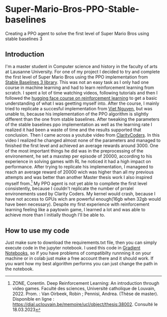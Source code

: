 # Super-Mario-Bros-PPO-Stable-baselines
Creating a PPO agent to solve the first level of Super Mario Bros using stable baselines 3

## Introduction
I'm a master student in Computer science and history in the faculty of arts at Lausanne University. For one of my project I decided to try and complete the first level of Super Mario Bros using the PPO implementation from [Stable Baselines 3 library](https://stable-baselines3.readthedocs.io/en/master/modules/ppo.html). This was not an easy task as I only had one course in machine learning and had to learn reinforcement learning from scratch. I spent a lot of time watching videos, following tutorials and then I followed the [hugging face course on reinforcement learning](https://huggingface.co/learn/deep-rl-course/unit0/introduction?fw=pt) to get a basic understanding of what I was geetting myself into.
After the course, I mainly tried to replicate a succesful implementation from [Viet Nguyen](https://github.com/uvipen/Super-mario-bros-PPO-pytorch/), but was unable to, because his implementation of the PPO algorithm is slightly different than the one from stable baselines. After tweaking the parameters of the stable baselines  ppo implementation as well as the learning rate I realized it had been a waste of time and the results supported that conclusion. Then I came across a youtube video from [ClarityCoders](https://www.youtube.com/watch?v=PxoG0A2QoFs). In this video I realized he changed almost none of the parameters and managed to finished the first level and achieved an average rewards around 3000. 
One of the most important things he did was in the preprocessing of the environement, he set a maxstep per episode of 20000, according to his experience in solving games with RL he noticed it had a high impact on performance. After trying to replicate his implementation, I manageed to reach an average reward of 20000 wich was higher than all my previous attempts and was better than another Master thesis work I also inspired myself from.[^1] My PPO agent is not yet able to compllete the first level consistently, because I couldn't replicate the number of prralel environements used by Clarity Coders. My kernel would crash, because I have not access to GPUs wich are powerful enough(16gb when 32gb would have been necessary).
Despite my first experience with reinforcement learning feeling like a paytowin game, I learned a lot and was able to achieve more than I initially though I'll be able to.

## How to use my code
Just make sure to download the requirements.txt file, then you can simply execute code in the jupyter notebook. I used this code in [Gradient Notebooks](https://www.paperspace.com/gradient/notebooks), so if you have problems of compatibilty runnning it on your machine or in colab just make a free account there and it should work. If you want how my best algorithm performs you can just change the path in the notebook.

[^1]: ZONE, Corentin. Deep Reinforcement Learning: An introduction through video games. Faculté des sciences, Université catholique de Louvain, 2022. Prom. : Van Oirbeek, Robin ; Pennisi, Andrea. (Thèse de master). Disponible en ligne : https://dial.uclouvain.be/memoire/ucl/object/thesis:38002. Consulté le 18.03.2023
